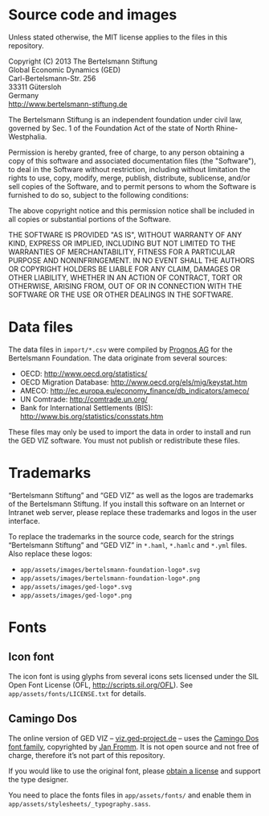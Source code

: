 # Source code and images

Unless stated otherwise, the MIT license applies to the files in this repository.

Copyright (C) 2013 The Bertelsmann Stiftung<br>
Global Economic Dynamics (GED)<br>
Carl-Bertelsmann-Str. 256<br>
33311 Gütersloh<br>
Germany<br>
http://www.bertelsmann-stiftung.de

The Bertelsmann Stiftung is an independent foundation under civil law, governed
by Sec. 1 of the Foundation Act of the state of North Rhine-Westphalia.

Permission is hereby granted, free of charge, to any person obtaining a copy of
this software and associated documentation files (the "Software"), to deal in
the Software without restriction, including without limitation the rights to
use, copy, modify, merge, publish, distribute, sublicense, and/or sell copies
of the Software, and to permit persons to whom the Software is furnished to do
so, subject to the following conditions:

The above copyright notice and this permission notice shall be included in all
copies or substantial portions of the Software.

THE SOFTWARE IS PROVIDED "AS IS", WITHOUT WARRANTY OF ANY KIND, EXPRESS OR
IMPLIED, INCLUDING BUT NOT LIMITED TO THE WARRANTIES OF MERCHANTABILITY,
FITNESS FOR A PARTICULAR PURPOSE AND NONINFRINGEMENT. IN NO EVENT SHALL THE
AUTHORS OR COPYRIGHT HOLDERS BE LIABLE FOR ANY CLAIM, DAMAGES OR OTHER
LIABILITY, WHETHER IN AN ACTION OF CONTRACT, TORT OR OTHERWISE, ARISING FROM,
OUT OF OR IN CONNECTION WITH THE SOFTWARE OR THE USE OR OTHER DEALINGS IN THE
SOFTWARE.

# Data files

The data files in `import/*.csv` were compiled by [Prognos AG](http://www.prognos.com/)
for the Bertelsmann Foundation. The data originate from several sources:

- OECD: http://www.oecd.org/statistics/
- OECD Migration Database: http://www.oecd.org/els/mig/keystat.htm
- AMECO: http://ec.europa.eu/economy_finance/db_indicators/ameco/
- UN Comtrade: http://comtrade.un.org/
- Bank for International Settlements (BIS): http://www.bis.org/statistics/consstats.htm

These files may only be used to import the data in order to install and run
the GED VIZ software. You must not publish or redistribute these files.

# Trademarks

“Bertelsmann Stiftung” and “GED VIZ” as well as the logos are trademarks of
the Bertelsmann Stiftung. If you install this software on an Internet or
Intranet web server, please replace these trademarks and logos in the user
interface.

To replace the trademarks in the source code, search for the strings
“Bertelsmann Stiftung” and “GED VIZ” in `*.haml`, `*.hamlc` and `*.yml` files.
Also replace these logos:

- `app/assets/images/bertelsmann-foundation-logo*.svg`
- `app/assets/images/bertelsmann-foundation-logo*.png`
- `app/assets/images/ged-logo*.svg`
- `app/assets/images/ged-logo*.png`

# Fonts

## Icon font

The icon font is using glyphs from several icons sets licensed under the
SIL Open Font License (OFL, http://scripts.sil.org/OFL). See
`app/assets/fonts/LICENSE.txt` for details.

## Camingo Dos

The online version of GED VIZ – [viz.ged-project.de](http://viz.ged-project.de) –
uses the
[Camingo Dos font family](http://www.janfromm.de/typefaces/camingodos/std/),
copyrighted by [Jan Fromm](http://www.janfromm.de/). It is not open source
and not free of charge, therefore it’s not part of this repository.

If you would like to use the original font, please
[obtain a license](http://www.janfromm.de/typefaces/camingodos/buy/)
and support the type designer.

You need to place the fonts files in `app/assets/fonts/` and enable them in
`app/assets/stylesheets/_typography.sass`.
